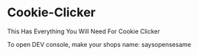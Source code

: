 # Cookie-Clicker
This Has Everything You Will Need For Cookie Clicker



To open DEV console, make your shops name: <anything> saysopensesame

